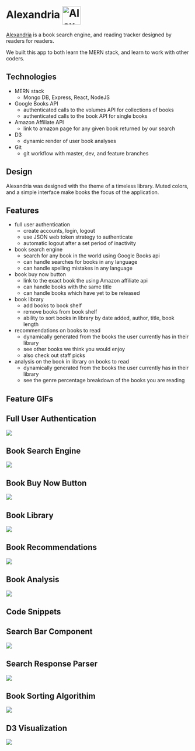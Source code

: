 Alexandria <img src="https://github.com/zkevinbai/Alexandria/blob/master/frontend/public/Great_Library.png" alt="Alexandria Logo" align="center" height="50px" />
======

[Alexandria](https://alexandria-book.herokuapp.com/#/) is a book search engine, and reading tracker designed by readers for readers.

We built this app to both learn the MERN stack, and learn to work with other coders.


Technologies
---
* MERN stack
  * Mongo DB, Express, React, NodeJS
* Google Books API
  * authenticated calls to the volumes API for collections of books
  * authenticated calls to the book API for single books
* Amazon Affiliate API
  * link to amazon page for any given book returned by our search
* D3 
  * dynamic render of user book analyses
* Git 
  * git workflow with master, dev, and feature branches

Design
---
Alexandria was designed with the theme of a timeless library.  Muted colors, and a simple interface make books the focus of the application. 

Features
---
* full user authentication
    * create accounts, login, logout 
    * use JSON web token strategy to authenticate
    * automatic logout after a set period of inactivity
* book search engine
    * search for any book in the world using Google Books api
    * can handle searches for books in any language
    * can handle spelling mistakes in any language
* book buy now button
    * link to the exact book the using Amazon affiliate api
    * can handle books with the same title
    * can handle books which have yet to be released
* book library
    * add books to book shelf
    * remove books from book shelf
    * ability to sort books in library by date added, author, title, book length
* recommendations on books to read
    * dynamically generated from the books the user currently has in their library
    * see other books we think you would enjoy
    * also check out staff picks
* analysis on the book in library on books to read
    * dynamically generated from the books the user currently has in their library
    * see the genre percentage breakdown of the books you are reading

Feature GIFs
---
## Full User Authentication
<img src="https://github.com/zkevinbai/Aurelian/blob/master/assets/gifs/dynamicUpdate.gif" align="center"/>

## Book Search Engine
<img src="https://github.com/zkevinbai/Aurelian/blob/master/assets/gifs/liveRender.gif" align="center"/>

## Book Buy Now Button
<img src="https://github.com/zkevinbai/Aurelian/blob/master/assets/gifs/dragAndDrop.gif" align="center"/>

## Book Library
<img src="https://github.com/zkevinbai/Aurelian/blob/master/assets/gifs/dragAndDrop.gif" align="center"/>

## Book Recommendations
<img src="https://github.com/zkevinbai/Aurelian/blob/master/assets/gifs/dragAndDrop.gif" align="center"/>

## Book Analysis
<img src="https://github.com/zkevinbai/Aurelian/blob/master/assets/gifs/dragAndDrop.gif" align="center"/>

Code Snippets
---
## Search Bar Component

<img src="https://github.com/zkevinbai/Aurelian/blob/master/assets/code/dataFromInput.png" align="center"/>

## Search Response Parser

<img src="https://github.com/zkevinbai/Aurelian/blob/master/assets/code/urlFromJSON.png" align="center"/>

## Book Sorting Algorithim

<img src="https://github.com/zkevinbai/Aurelian/blob/master/assets/code/urlFromJSON.png" align="center"/>

## D3 Visualization

<img src="https://github.com/zkevinbai/Aurelian/blob/master/assets/code/sankeyP1.png" align="center"/>
